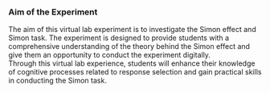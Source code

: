 ### Aim of the Experiment
The aim of this virtual lab experiment is to investigate the Simon effect and Simon task. The experiment is designed to provide students with a comprehensive understanding of the theory behind the Simon effect and give them an opportunity to conduct the experiment digitally.<br>
Through this virtual lab experience, students will enhance their knowledge of cognitive processes related to response selection and gain practical skills in conducting the Simon task.